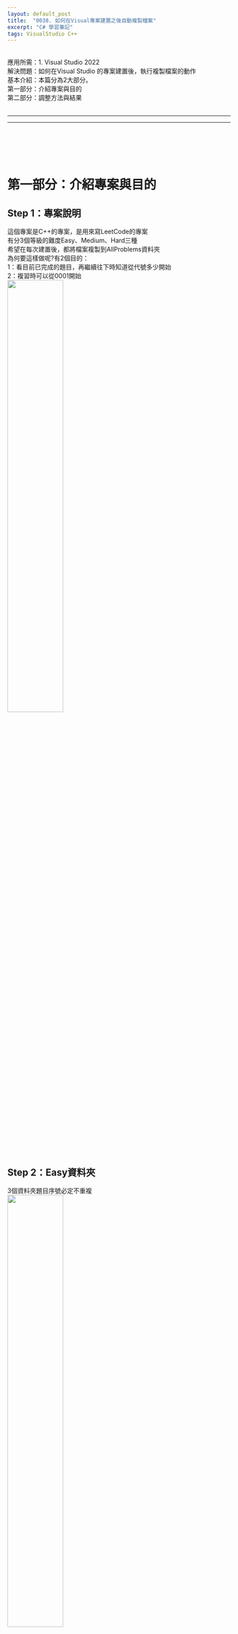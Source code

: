 ```yaml
---
layout: default_post
title:  "0038. 如何在Visual專案建置之後自動複製檔案"
excerpt: "C# 學習筆記"
tags: VisualStudio C++
---
```

<div class="summary">
<br/>應用所需：1. Visual Studio 2022
<br/>解決問題：如何在Visual Studio 的專案建置後，執行複製檔案的動作
<br/>基本介紹：本篇分為2大部分。
<br/>第一部分：介紹專案與目的
<br/>第二部分：調整方法與結果
</div>

<div class="title">
    <br/><hr class="titleinner">
	<span></span>
	<hr class="titleinner"><br/>
</div>


<br/><br/>
<h1>第一部分：介紹專案與目的</h1>
<h2>Step 1：專案說明</h2>
這個專案是C++的專案，是用來寫LeetCode的專案
<br/>有分3個等級的難度Easy、Medium、Hard三種
<br/>希望在每次建置後，都將檔案複製到AllProblems資料夾
<br/>為何要這樣做呢?有2個目的：
<br/>1：看目前已完成的題目，再繼續往下時知道從代號多少開始
<br/>2：複習時可以從0001開始
<br/> <img src="/assets/image/LearnNote/2023_05_27/2023_05_27_1_1.png" width="50%" height="50%" />
<br/><br/>


<h2>Step 2：Easy資料夾</h2>
3個資料夾題目序號必定不重複
<br/><img src="/assets/image/LearnNote/2023_05_27/2023_05_27_1_2.png" width="50%" height="50%" />
<br/><br/>


<h2>Step 3：Medium、Hard資料夾</h2>
3個資料夾題目序號必定不重複
<br/> <img src="/assets/image/LearnNote/2023_05_27/2023_05_27_1_3.png" width="50%" height="50%" />
<br/><br/>

<br/><br/>
<h1>第二部分：調整方法與結果</h1>
<h2>Step 1：開啟專案檔</h2>
這個專案是C++的專案，打開副檔名 .vcxproj
<br/>※ 如果是C#的專案會是 .csproj 但裡面配置格式相同
<br/> <img src="/assets/image/LearnNote/2023_05_27/2023_05_27_1_4.png" width="100%" height="100%" />
<br/><br/>

<h2>Step 2：調整配置-1</h2>
增加<Target> </Target> 的區段，並且命名CopyReferenceDll
<br/>觸發時機是建置時所以 AfterTargets="Build"

``` xml
  <Target Name="CopyReferenceDll" AfterTargets="Build">

  </Target>
```

<br/> <img src="/assets/image/LearnNote/2023_05_27/2023_05_27_1_5.png" width="100%" height="100%" />
<br/><br/>

<h2>Step 3：調整配置-2</h2>
增加<ItemGroup> </ItemGroup> 的3區段分別是Easy、Medium、Hard
<br/>Easy用<ReferenceEasy></ReferenceEasy>包覆
<br/>Medium用<ReferenceMedium></ReferenceMedium>包覆
<br/>Hard用<ReferenceHard></ReferenceHard>包覆
<br/>將包含資料夾內的 *.cpp檔案都複製

``` xml
    <ItemGroup>
      <ReferenceEasy Include="Easy\*.cpp">
      </ReferenceEasy>
    </ItemGroup>
    <ItemGroup>
      <ReferenceMedium Include="Medium\*.cpp">
      </ReferenceMedium>
    </ItemGroup>
    <ItemGroup>
      <ReferenceHard Include="Hard\*.cpp">
      </ReferenceHard>
    </ItemGroup>
```

<br/><br/>



<h2>Step 4：調整配置-3</h2>
增加<Copy> </Copy> 的3區段分別是Easy、Medium、Hard
<br/>將檔案都複製到 "AllProblems\" 資料夾下
<br/>SkipUnchangedFiles = "True" 表示如果已經存在檔案就忽略

``` xml
    <Copy SourceFiles="@(ReferenceEasy)" DestinationFolder="AllProblems\" SkipUnchangedFiles="True">
    </Copy>
    <Copy SourceFiles="@(ReferenceMedium)" DestinationFolder="AllProblems\" SkipUnchangedFiles="True">
    </Copy>
    <Copy SourceFiles="@(ReferenceHard)" DestinationFolder="AllProblems\" SkipUnchangedFiles="True">
    </Copy>
```

<br/><br/>

<h2>Step 5：建置專案-驗證</h2>
這邊建置專案進行驗證
<br/> <img src="/assets/image/LearnNote/2023_05_27/2023_05_27_1_6.png" width="100%" height="100%" />
<br/><br/>


<h2>Step 6：產生結果</h2>
最後可以發現AllProblems有所有照順序排列的檔案
<br/> <img src="/assets/image/LearnNote/2023_05_27/2023_05_27_1_7.png" width="50%" height="50%" />
<br/><br/>
